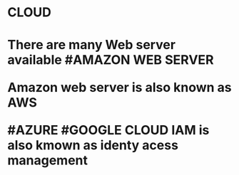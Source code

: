 <h1>CLOUD<h1>
There are many Web server available
#AMAZON WEB SERVER
<p>Amazon web server is also known as <span>AWS</span></p>

#AZURE 
#GOOGLE CLOUD
 IAM is also kmown as identy acess management